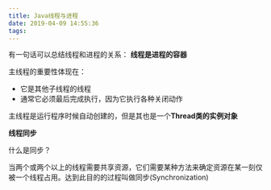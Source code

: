 ```yaml
---
title: Java线程与进程
date: 2019-04-09 14:55:36
tags:
---
```


有一句话可以总结线程和进程的关系： **线程是进程的容器**

主线程的重要性体现在：

- 它是其他子线程的线程
- 通常它必须最后完成执行，因为它执行各种关闭动作

主线程是运行程序时候自动创建的，但是其也是一个**Thread类的实例对象**



**线程同步**

什么是同步？

当两个或两个以上的线程需要共享资源，它们需要某种方法来确定资源在某一刻仅被一个线程占用。达到此目的的过程叫做同步(Synchronization)

